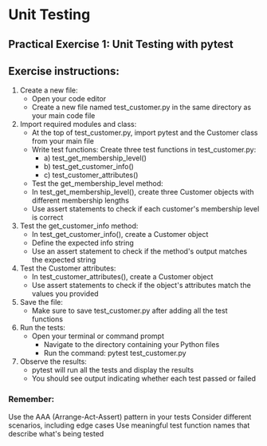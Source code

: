 # Unit Testing

## Practical Exercise 1: Unit Testing with pytest

## Exercise instructions:



1. Create a new file: 
   * Open your code editor 
   * Create a new file named test_customer.py in the same directory as your main code file 
2. Import required modules and class: 
   * At the top of test_customer.py, import pytest and the Customer class from your main file 
   * Write test functions: 
     Create three test functions in test_customer.py:
        *  a) test_get_membership_level()
        * b) test_get_customer_info()
        * c) test_customer_attributes() 
    * Test the get_membership_level method: 
    * In test_get_membership_level(), create three Customer objects with different membership lengths 
    * Use assert statements to check if each customer's membership level is correct 
4. Test the get_customer_info method:
    * In test_get_customer_info(), create a Customer object 
    * Define the expected info string 
    * Use an assert statement to check if the method's output matches the expected string 
6. Test the Customer attributes: 
    * In test_customer_attributes(), create a Customer object 
    * Use assert statements to check if the object's attributes match the values you provided 
7. Save the file:
    * Make sure to save test_customer.py after adding all the test functions 
9. Run the tests: 
    * Open your terminal or command prompt 
        * Navigate to the directory containing your Python files 
        * Run the command: pytest test_customer.py 
10. Observe the results:
    * pytest will run all the tests and display the results 
    * You should see output indicating whether each test passed or failed
   
### **Remember:**
Use the AAA (Arrange-Act-Assert) pattern in your tests 
Consider different scenarios, including edge cases 
Use meaningful test function names that describe what's being tested

